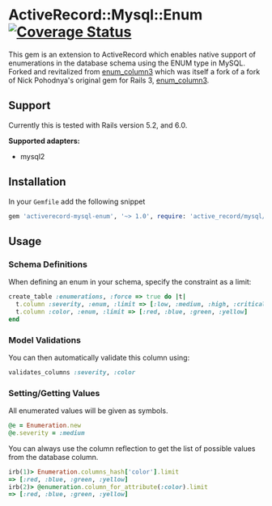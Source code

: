 # ActiveRecord::Mysql::Enum [![Coverage Status](https://coveralls.io/repos/github/Invoca/activerecord-mysql-enum/badge.svg?branch=master)](https://coveralls.io/github/Invoca/activerecord-mysql-enum?branch=master)

This gem is an extension to ActiveRecord which enables native support of
enumerations in the database schema using the ENUM type in MySQL. Forked
and revitalized from [enum_column3](https://github.com/jewlr/enum_column)
which was itself a fork of a fork of Nick Pohodnya's original gem for
Rails 3, [enum_column3](https://github.com/electronick/enum_column).

## Support
Currently this is tested with Rails version 5.2, and 6.0.

**Supported adapters:**
- mysql2

## Installation
In your `Gemfile` add the following snippet
```ruby
gem 'activerecord-mysql-enum', '~> 1.0', require: 'active_record/mysql/enum'
```

## Usage
### Schema Definitions
When defining an enum in your schema, specify the constraint as a limit:
```ruby
create_table :enumerations, :force => true do |t|
  t.column :severity, :enum, :limit => [:low, :medium, :high, :critical], :default => :medium
  t.column :color, :enum, :limit => [:red, :blue, :green, :yellow]
end
```

### Model Validations
You can then automatically validate this column using:
```ruby
validates_columns :severity, :color
```

### Setting/Getting Values
All enumerated values will be given as symbols.
```ruby
@e = Enumeration.new
@e.severity = :medium
```

You can always use the column reflection to get the list of possible values from the database column.
```ruby
irb(1)> Enumeration.columns_hash['color'].limit
=> [:red, :blue, :green, :yellow]
irb(2)> @enumeration.column_for_attribute(:color).limit
=> [:red, :blue, :green, :yellow]
```
